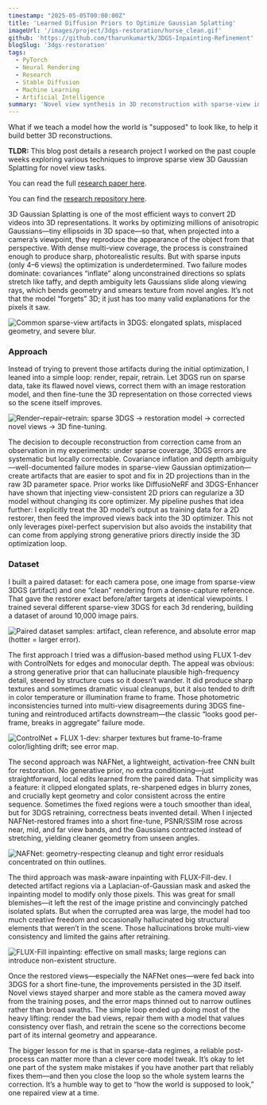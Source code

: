 ```yaml
---
timestamp: "2025-05-05T00:00:00Z"
title: 'Learned Diffusion Priors to Optimize Gaussian Splatting'
imageUrl: '/images/project/3dgs-restoration/horse_clean.gif'
github: 'https://github.com/tharunkumartk/3DGS-Inpainting-Refinement'
blogSlug: '3dgs-restoration'
tags:
  - PyTorch
  - Neural Rendering
  - Research
  - Stable Diffusion
  - Machine Learning
  - Artificial Intelligence
summary: 'Novel view synthesis in 3D reconstruction with sparse-view inputs, using learned priors from image generation models.'
---
```

What if we teach a model how the world is "supposed" to look like, to help it build better 3D reconstructions. 

**TLDR:** This blog post details a research project I worked on the past couple weeks exploring various techniques to improve sparse view 3D Gaussian Splatting for novel view tasks. 

You can read the full [research paper here](/reports/gs_restoration.pdf). 

You can find the  [research repository here](https://github.com/tharunkumartk/3DGS-Inpainting-Refinement).

3D Gaussian Splatting is one of the most efficient ways to convert 2D videos into 3D representations. It works by optimizing millions of anisotropic Gaussians—tiny ellipsoids in 3D space—so that, when projected into a camera’s viewpoint, they reproduce the appearance of the object from that perspective. With dense multi-view coverage, the process is constrained enough to produce sharp, photorealistic results. But with sparse inputs (only 4–6 views) the optimization is underdetermined. Two failure modes dominate: covariances “inflate” along unconstrained directions so splats stretch like taffy, and depth ambiguity lets Gaussians slide along viewing rays, which bends geometry and smears texture from novel angles. It’s not that the model “forgets” 3D; it just has too many valid explanations for the pixels it saw.

![Common sparse-view artifacts in 3DGS: elongated splats, misplaced geometry, and severe blur.](/images/project/3dgs-restoration/3dgs_artifacts.png)


### Approach 
Instead of trying to prevent those artifacts during the initial optimization, I leaned into a simple loop: render, repair, retrain. Let 3DGS run on sparse data, take its flawed novel views, correct them with an image restoration model, and then fine-tune the 3D representation on those corrected views so the scene itself improves.

![Render–repair–retrain: sparse 3DGS → restoration model → corrected novel views → 3D fine-tuning.](/images/project/3dgs-restoration/F1_pipeline.png)

The decision to decouple reconstruction from correction came from an observation in my experiments: under sparse coverage, 3DGS errors are systematic but locally correctable. Covariance inflation and depth ambiguity—well-documented failure modes in sparse-view Gaussian optimization—create artifacts that are easier to spot and fix in 2D projections than in the raw 3D parameter space. Prior works like DiffusioNeRF and 3DGS-Enhancer have shown that injecting view-consistent 2D priors can regularize a 3D model without changing its core optimizer. My pipeline pushes that idea further: I explicitly treat the 3D model’s output as training data for a 2D restorer, then feed the improved views back into the 3D optimizer. This not only leverages pixel-perfect supervision but also avoids the instability that can come from applying strong generative priors directly inside the 3D optimization loop.

### Dataset
I built a paired dataset: for each camera pose, one image from sparse-view 3DGS (artifact) and one “clean” rendering from a dense-capture reference. That gave the restorer exact before/after targets at identical viewpoints. I trained several different sparse-view 3DGS for each 3d rendering, building a dataset of around 10,000 image pairs.

![Paired dataset samples: artifact, clean reference, and absolute error map (hotter = larger error).](/images/project/3dgs-restoration/F3_dataset_overview.png)


The first approach I tried was a diffusion-based method using FLUX 1-dev with ControlNets for edges and monocular depth. The appeal was obvious: a strong generative prior that can hallucinate plausible high-frequency detail, steered by structure cues so it doesn’t wander. It did produce sharp textures and sometimes dramatic visual cleanups, but it also tended to drift in color temperature or illumination frame to frame. Those photometric inconsistencies turned into multi-view disagreements during 3DGS fine-tuning and reintroduced artifacts downstream—the classic “looks good per-frame, breaks in aggregate” failure mode.

![ControlNet + FLUX 1-dev: sharper textures but frame-to-frame color/lighting drift; see error map.](/images/project/3dgs-restoration/controlnet_comparison.png)

The second approach was NAFNet, a lightweight, activation-free CNN built for restoration. No generative prior, no extra conditioning—just straightforward, local edits learned from the paired data. That simplicity was a feature: it clipped elongated splats, re-sharpened edges in blurry zones, and crucially kept geometry and color consistent across the entire sequence. Sometimes the fixed regions were a touch smoother than ideal, but for 3DGS retraining, correctness beats invented detail. When I injected NAFNet-restored frames into a short fine-tune, PSNR/SSIM rose across near, mid, and far view bands, and the Gaussians contracted instead of stretching, yielding cleaner geometry from unseen angles.

![NAFNet: geometry-respecting cleanup and tight error residuals concentrated on thin outlines.](/images/project/3dgs-restoration/nafnet_comparison.png)

The third approach was mask-aware inpainting with FLUX-Fill-dev. I detected artifact regions via a Laplacian-of-Gaussian mask and asked the inpainting model to modify only those pixels. This was great for small blemishes—it left the rest of the image pristine and convincingly patched isolated splats. But when the corrupted area was large, the model had too much creative freedom and occasionally hallucinated big structural elements that weren’t in the scene. Those hallucinations broke multi-view consistency and limited the gains after retraining.

![FLUX-Fill inpainting: effective on small masks; large regions can introduce non-existent structure.](/images/project/3dgs-restoration/filldev_comparison.png)

Once the restored views—especially the NAFNet ones—were fed back into 3DGS for a short fine-tune, the improvements persisted in the 3D itself. Novel views stayed sharper and more stable as the camera moved away from the training poses, and the error maps thinned out to narrow outlines rather than broad swaths. The simple loop ended up doing most of the heavy lifting: render the bad views, repair them with a model that values consistency over flash, and retrain the scene so the corrections become part of its internal geometry and appearance.

The bigger lesson for me is that in sparse-data regimes, a reliable post-process can matter more than a clever core model tweak. It’s okay to let one part of the system make mistakes if you have another part that reliably fixes them—and then you close the loop so the whole system learns the correction. It’s a humble way to get to “how the world is supposed to look,” one repaired view at a time.

